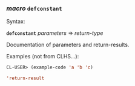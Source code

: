 ### <em>macro</em> <strong>`defconstant`</strong>

Syntax:

<strong>`defconstant`</strong> <em>parameters</em> => <em>return-type</em>

Documentation of parameters and return-results.

Examples (not from CLHS...):

```lisp
CL-USER> (example-code 'a 'b 'c)

'return-result
```
